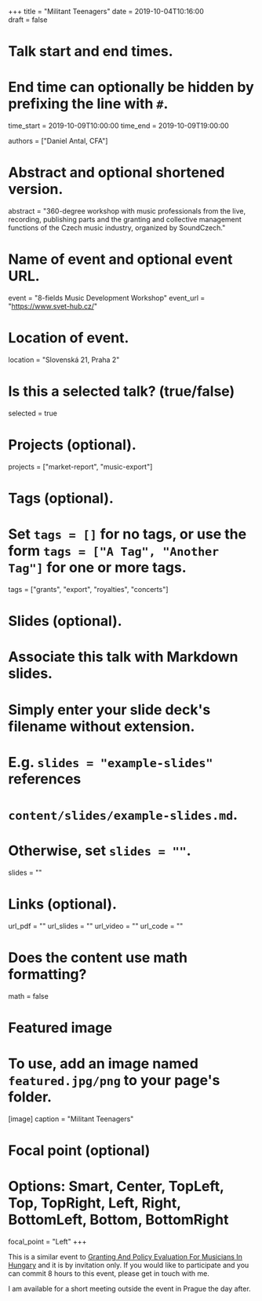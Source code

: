+++
title = "Militant Teenagers"
date = 2019-10-04T10:16:00  
draft = false

# Talk start and end times.
#   End time can optionally be hidden by prefixing the line with `#`.
time_start = 2019-10-09T10:00:00
time_end = 2019-10-09T19:00:00

authors = ["Daniel Antal, CFA"]

# Abstract and optional shortened version.
abstract = "360-degree workshop with music professionals from the live, recording, publishing parts and the granting and collective management functions of the Czech music industry, organized by SoundCzech."

# Name of event and optional event URL.
event = "8-fields Music Development Workshop"
event_url = "https://www.svet-hub.cz/"

# Location of event.
location = "Slovenská 21, Praha 2"

# Is this a selected talk? (true/false)
selected = true

# Projects (optional).
projects = ["market-report", "music-export"]

# Tags (optional).
#   Set `tags = []` for no tags, or use the form `tags = ["A Tag", "Another Tag"]` for one or more tags.
tags = ["grants", "export", "royalties", "concerts"]

# Slides (optional).
#   Associate this talk with Markdown slides.
#   Simply enter your slide deck's filename without extension.
#   E.g. `slides = "example-slides"` references 
#   `content/slides/example-slides.md`.
#   Otherwise, set `slides = ""`.
slides = ""

# Links (optional).
url_pdf = ""
url_slides = ""
url_video = ""
url_code = ""

# Does the content use math formatting?
math = false

# Featured image
# To use, add an image named `featured.jpg/png` to your page's folder. 
[image]
  caption = "Militant Teenagers"

  # Focal point (optional)
  # Options: Smart, Center, TopLeft, Top, TopRight, Left, Right, BottomLeft, Bottom, BottomRight
  focal_point = "Left"
+++

This is a similar event to [Granting And Policy Evaluation For Musicians In Hungary](post/2015-11-12_cstp/) and it is by invitation only.  If you would like to participate and you can commit 8 hours to this event, please get in touch with me.  

I am available for a short meeting outside the event in Prague the day after.
